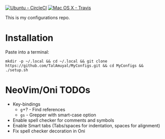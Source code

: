 [![Ubuntu - CircleCI](https://circleci.com/gh/TalAmuyal/MyConfigs.svg?style=shield)](https://github.com/TalAmuyal/MyConfigs)
[![Mac OS X - Travis](https://travis-ci.com/TalAmuyal/MyConfigs.svg?branch=master)](https://github.com/TalAmuyal/MyConfigs)

This is my configurations repo.

# Installation

Paste into a terminal:

```
mkdir -p ~/.local && cd ~/.local && git clone https://github.com/TalAmuyal/MyConfigs.git && cd MyConfigs && ./setup.sh
```

# NeoVim/Oni TODOs

- Key-bindings
    - `g`+? - Find references
    - `gs` - Grepper with smart-case option
- Enable spell checker for comments and symbols
- Enable Smart tabs (Tabs/spaces for indentation, spaces for alignment)
- Fix spell checker decoration in Oni
